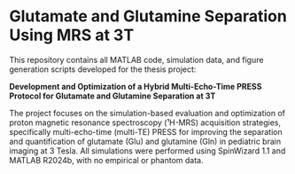 # Glutamate and Glutamine Separation Using MRS at 3T

This repository contains all MATLAB code, simulation data, and figure generation scripts developed for the thesis project:

**Development and Optimization of a Hybrid Multi-Echo-Time PRESS Protocol for Glutamate and Glutamine Separation at 3T**

The project focuses on the simulation-based evaluation and optimization of proton magnetic resonance spectroscopy (¹H-MRS) acquisition strategies, specifically multi-echo-time (multi-TE) PRESS for improving the separation and quantification of glutamate (Glu) and glutamine (Gln) in pediatric brain imaging at 3 Tesla. All simulations were performed using SpinWizard 1.1 and MATLAB R2024b, with no empirical or phantom data.
